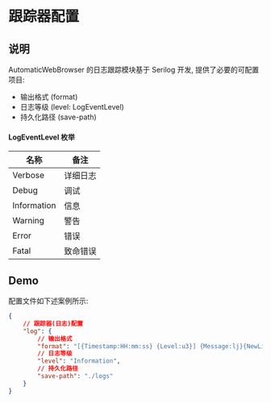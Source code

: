 # 跟踪器配置

## 说明

AutomaticWebBrowser 的日志跟踪模块基于 Serilog 开发, 提供了必要的可配置项目:

- 输出格式 (format)
- 日志等级 (level: LogEventLevel)
- 持久化路径 (save-path)

#### LogEventLevel 枚举

|名称|备注|
|-|-|
|Verbose|详细日志|
|Debug|调试|
|Information|信息|
|Warning|警告|
|Error|错误|
|Fatal|致命错误|

## Demo

配置文件如下述案例所示:

```JSON
{
    // 跟踪器(日志)配置
    "log": {
        // 输出格式
        "format": "[{Timestamp:HH:mm:ss} {Level:u3}] {Message:lj}{NewLine}{Exception}",
        // 日志等级
        "level": "Information",
        // 持久化路径
        "save-path": "./logs"
    }
}
```
